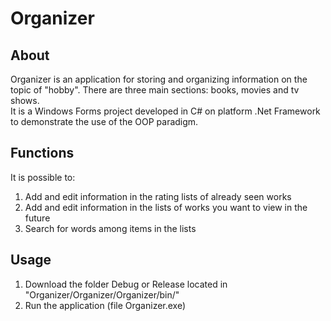 # Organizer
## About
Organizer is an application for storing and organizing information on the topic of  "hobby". There are three main sections: books, movies and tv shows.  
It is a Windows Forms project developed in C# on platform .Net Framework to demonstrate the use of the OOP paradigm.  
## Functions
It is possible to:
1. Add and edit information in the rating lists of already seen works 
2. Add and edit information in the lists of works you want to view in the future
3. Search for words among items in the lists

## Usage
1. Download the folder Debug or Release located in "Organizer/Organizer/Organizer/bin/"
2. Run the application (file Organizer.exe)

